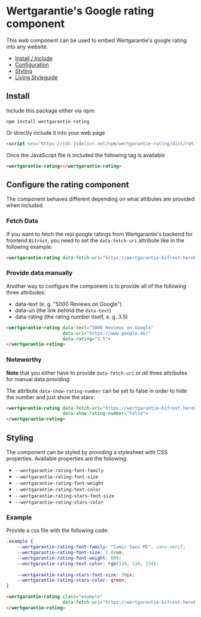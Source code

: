 # Wertgarantie's Google rating component

This web component can be used to embed Wertgarantie's google rating into any website.

* [Install / Include](#install)
* [Configuration](#configure-the-rating-component)
* [Styling](#styling)
* [Living Styleguide](https://wertgarantie-ecom.github.io/bifrost-components/?path=/story/components-rating--documentation)

## Install
Include this package either via npm:

```
npm install wertgarantie-rating
```

Or directly include it into your web page
```html
<script src="https://cdn.jsdelivr.net/npm/wertgarantie-rating/dist/rating.min.js" type="text/javascript">
```

Once the JavaScript file is included the following tag is available
```html
<wertgarantie-rating></wertgarantie-rating>
```

## Configure the rating component

The component behaves different depending on what attibutes are provided when included.

### Fetch Data
If you want to fetch the real google ratings from Wertgarantie's backend for frontend `Bifröst`, you need to set the `data-fetch-uri` attribute like in the following example:

<wertgarantie-rating data-fetch-uri="https://wertgarantie-bifrost.herokuapp.com/wertgarantie/rating"></wertgarantie-rating>

```html
<wertgarantie-rating data-fetch-uri="https://wertgarantie-bifrost.herokuapp.com/wertgarantie/rating"></wertgarantie-rating>
```

### Provide data manually
Another way to configure the component is to provide all of the following three attributes:
* data-text (e. g. "5000 Reviews on Google")
* data-uri (the link behind the `data-text`)
* data-rating (the rating number itself, e. g. 3.5)

<wertgarantie-rating data-text="5000 Reviews on Google"
                     data-uri="https://www.google.de/"
                     data-rating="3.5">
</wertgarantie-rating>

```html
<wertgarantie-rating data-text="5000 Reviews on Google"
                     data-uri="https://www.google.de/"
                     data-rating="3.5">
</wertgarantie-rating>
```

### Noteworthy
<strong>Note</strong> that you either have to provide `data-fetch-uri` or <i>all</i> three attributes for manual data providing

The attribute `data-show-rating-number` can be set to false in order to hide the number and just show the stars:
<wertgarantie-rating data-fetch-uri="https://wertgarantie-bifrost.herokuapp.com/wertgarantie/rating" data-show-rating-number="false"></wertgarantie-rating>
```html
<wertgarantie-rating data-fetch-uri="https://wertgarantie-bifrost.herokuapp.com/wertgarantie/rating"
                     data-show-rating-number="false">
</wertgarantie-rating>
```

## Styling
The component can be styled by providing a stylesheet with CSS properties. Available properties are the following:
* `--wertgarantie-rating-font-family`
* `--wertgarantie-rating-font-size`
* `--wertgarantie-rating-font-weight` 
* `--wertgarantie-rating-text-color`
* `--wertgarantie-rating-stars-font-size`
* `--wertgarantie-rating-stars-color`

### Example

Provide a css file with the following code:

```css
.example {
    --wertgarantie-rating-font-family: "Comic Sans MS", sans-serif;
    --wertgarantie-rating-font-size: 1.8rem;
    --wertgarantie-rating-font-weight: 800;
    --wertgarantie-rating-text-color: rgb(134, 134, 134);
    
    --wertgarantie-rating-stars-font-size: 30px;
    --wertgarantie-rating-stars-color: green;
}
```
<wertgarantie-rating class="example" 
                     data-fetch-uri="https://wertgarantie-bifrost.herokuapp.com/wertgarantie/rating">
</wertgarantie-rating>
```html
<wertgarantie-rating class="example"
                     data-fetch-uri="https://wertgarantie-bifrost.herokuapp.com/wertgarantie/rating">
</wertgarantie-rating>
```

<script src="https://cdn.jsdelivr.net/npm/wertgarantie-rating/dist/rating.min.js" type="text/javascript">
